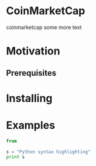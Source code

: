 # CoinMarketCap
coinmarketcap some more text


# Motivation

## Prerequisites

# Installing

# Examples
```python
from 

s = "Python syntax highlighting"
print s
```
